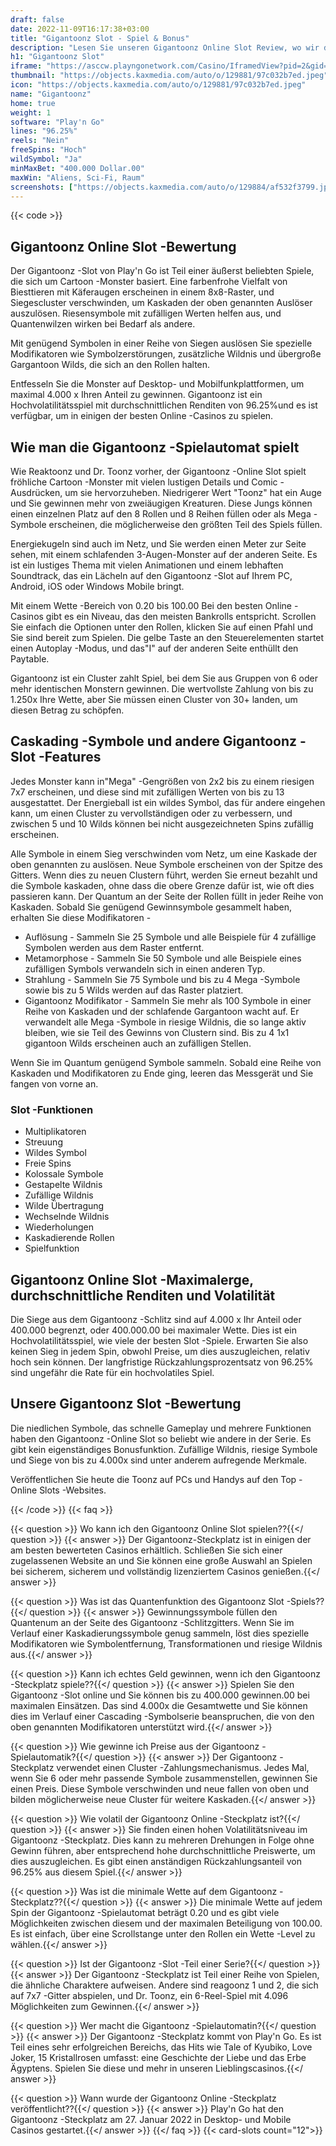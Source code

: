 ```yaml
---
draft: false
date: 2022-11-09T16:17:38+03:00
title: "Gigantoonz Slot - Spiel & Bonus"
description: "Lesen Sie unseren Gigantoonz Online Slot Review, wo wir das Gameplay & Features mit Monstermotiven enthüllen. Wir sehen auch, wo wir es mit dem besten Casino -Bonus spielen können."
h1: "Gigantoonz Slot"
iframe: "https://asccw.playngonetwork.com/Casino/IframedView?pid=2&gid=gigantoonz&lang=en_US&practice=1&channel=desktop&div=flashobject&width=100%25&height=100%25&user=&password=&ctx=&demo=2&brand=&lobby=&rccurrentsessiontime=0&rcintervaltime=0&rcaccounthistoryurl=&rccontinueurl=&rcexiturl=&rchistoryurlmode=&autoplaylimits=0&autoplayreset=0&callback=flashCallback&rcmga=&resourcelevel=0&hasjackpots=False&country=&pauseplay=&playlimit=&selftest=&sessiontime=&coreweburl=https://asccw.playngonetwork.com/&showpoweredby=True"
thumbnail: "https://objects.kaxmedia.com/auto/o/129881/97c032b7ed.jpeg"
icon: "https://objects.kaxmedia.com/auto/o/129881/97c032b7ed.jpeg"
name: "Gigantoonz"
home: true
weight: 1
software: "Play'n Go"
lines: "96.25%"
reels: "Nein"
freeSpins: "Hoch"
wildSymbol: "Ja"
minMaxBet: "400.000 Dollar.00"
maxWin: "Aliens, Sci-Fi, Raum"
screenshots: ["https://objects.kaxmedia.com/auto/o/129884/af532f3799.jpeg"]
---
```


{{< code >}}<h2>Gigantoonz Online Slot -Bewertung</h2><p>Der Gigantoonz -Slot von Play'n Go ist Teil einer äußerst beliebten Spiele, die sich um Cartoon -Monster basiert. Eine farbenfrohe Vielfalt von Biesttieren mit Käferaugen erscheinen in einem 8x8-Raster, und Siegescluster verschwinden, um Kaskaden der oben genannten Auslöser auszulösen. Riesensymbole mit zufälligen Werten helfen aus, und Quantenwilzen wirken bei Bedarf als andere.</p><p>Mit genügend Symbolen in einer Reihe von Siegen auslösen Sie spezielle Modifikatoren wie Symbolzerstörungen, zusätzliche Wildnis und übergroße Gargantoon Wilds, die sich an den Rollen halten.</p><p>Entfesseln Sie die Monster auf Desktop- und Mobilfunkplattformen, um maximal 4.000 x Ihren Anteil zu gewinnen. Gigantoonz ist ein Hochvolatilitätsspiel mit durchschnittlichen Renditen von 96.25%und es ist verfügbar, um in einigen der besten Online -Casinos zu spielen.</p><h2>Wie man die Gigantoonz -Spielautomat spielt</h2><p>Wie Reaktoonz und Dr. Toonz vorher, der Gigantoonz -Online Slot spielt fröhliche Cartoon -Monster mit vielen lustigen Details und Comic -Ausdrücken, um sie hervorzuheben. Niedrigerer Wert "Toonz" hat ein Auge und Sie gewinnen mehr von zweiäugigen Kreaturen. Diese Jungs können einen einzelnen Platz auf den 8 Rollen und 8 Reihen füllen oder als Mega -Symbole erscheinen, die möglicherweise den größten Teil des Spiels füllen.</p><p>Energiekugeln sind auch im Netz, und Sie werden einen Meter zur Seite sehen, mit einem schlafenden 3-Augen-Monster auf der anderen Seite. Es ist ein lustiges Thema mit vielen Animationen und einem lebhaften Soundtrack, das ein Lächeln auf den Gigantoonz -Slot auf Ihrem PC, Android, iOS oder Windows Mobile bringt.</p><p>Mit einem Wette -Bereich von 0.20 bis 100.00 Bei den besten Online -Casinos gibt es ein Niveau, das den meisten Bankrolls entspricht. Scrollen Sie einfach die Optionen unter den Rollen, klicken Sie auf einen Pfahl und Sie sind bereit zum Spielen. Die gelbe Taste an den Steuerelementen startet einen Autoplay -Modus, und das"I" auf der anderen Seite enthüllt den Paytable.</p><p>Gigantoonz ist ein Cluster zahlt Spiel, bei dem Sie aus Gruppen von 6 oder mehr identischen Monstern gewinnen. Die wertvollste Zahlung von bis zu 1.250x Ihre Wette, aber Sie müssen einen Cluster von 30+ landen, um diesen Betrag zu schöpfen.</p><h2>Caskading -Symbole und andere Gigantoonz -Slot -Features</h2><p>Jedes Monster kann in"Mega" -Gengrößen von 2x2 bis zu einem riesigen 7x7 erscheinen, und diese sind mit zufälligen Werten von bis zu 13 ausgestattet. Der Energieball ist ein wildes Symbol, das für andere eingehen kann, um einen Cluster zu vervollständigen oder zu verbessern, und zwischen 5 und 10 Wilds können bei nicht ausgezeichneten Spins zufällig erscheinen.</p><p>Alle Symbole in einem Sieg verschwinden vom Netz, um eine Kaskade der oben genannten zu auslösen. Neue Symbole erscheinen von der Spitze des Gitters. Wenn dies zu neuen Clustern führt, werden Sie erneut bezahlt und die Symbole kaskaden, ohne dass die obere Grenze dafür ist, wie oft dies passieren kann. Der Quantum an der Seite der Rollen füllt in jeder Reihe von Kaskaden. Sobald Sie genügend Gewinnsymbole gesammelt haben, erhalten Sie diese Modifikatoren -</p><ul><li>Auflösung - Sammeln Sie 25 Symbole und alle Beispiele für 4 zufällige Symbolen werden aus dem Raster entfernt.</li><li>Metamorphose - Sammeln Sie 50 Symbole und alle Beispiele eines zufälligen Symbols verwandeln sich in einen anderen Typ.</li><li>Strahlung - Sammeln Sie 75 Symbole und bis zu 4 Mega -Symbole sowie bis zu 5 Wilds werden auf das Raster platziert.</li><li>Gigantoonz Modifikator - Sammeln Sie mehr als 100 Symbole in einer Reihe von Kaskaden und der schlafende Gargantoon wacht auf. Er verwandelt alle Mega -Symbole in riesige Wildnis, die so lange aktiv bleiben, wie sie Teil des Gewinns von Clustern sind. Bis zu 4 1x1 gigantoon Wilds erscheinen auch an zufälligen Stellen.</li></ul><p>Wenn Sie im Quantum genügend Symbole sammeln. Sobald eine Reihe von Kaskaden und Modifikatoren zu Ende ging, leeren das Messgerät und Sie fangen von vorne an.</p><h3>
Slot -Funktionen</h3><ul>
<li></span>
Multiplikatoren</li>
<li></span>
Streuung</li>
<li></span>
Wildes Symbol</li>
<li></span>
Freie Spins</li>
<li></span>
Kolossale Symbole</li>
<li></span>
Gestapelte Wildnis</li>
<li></span>
Zufällige Wildnis</li>
<li></span>
Wilde Übertragung</li>
<li></span>
Wechselnde Wildnis</li>
<li></span>
Wiederholungen</li>
<li></span>
Kaskadierende Rollen</li>
<li></span>
Spielfunktion</li></ul><h2>Gigantoonz Online Slot -Maximalerge, durchschnittliche Renditen und Volatilität</h2><p>Die Siege aus dem Gigantoonz -Schlitz sind auf 4.000 x Ihr Anteil oder 400.000 begrenzt, oder 400.000.00 bei maximaler Wette. Dies ist ein Hochvolatilitätsspiel, wie viele der besten Slot -Spiele. Erwarten Sie also keinen Sieg in jedem Spin, obwohl Preise, um dies auszugleichen, relativ hoch sein können. Der langfristige Rückzahlungsprozentsatz von 96.25% sind ungefähr die Rate für ein hochvolatiles Spiel.</p><h2>Unsere Gigantoonz Slot -Bewertung</h2><p>Die niedlichen Symbole, das schnelle Gameplay und mehrere Funktionen haben den Gigantoonz -Online Slot so beliebt wie andere in der Serie. Es gibt kein eigenständiges Bonusfunktion. Zufällige Wildnis, riesige Symbole und Siege von bis zu 4.000x sind unter anderem aufregende Merkmale.</p><p>Veröffentlichen Sie heute die Toonz auf PCs und Handys auf den Top -Online Slots -Websites.</p>
{{< /code >}}
{{< faq >}}

{{< question >}} Wo kann ich den Gigantoonz Online Slot spielen??{{</ question >}}
{{< answer >}} Der Gigantoonz-Steckplatz ist in einigen der am besten bewerteten Casinos erhältlich. Schließen Sie sich einer zugelassenen Website an und Sie können eine große Auswahl an Spielen bei sicherem, sicherem und vollständig lizenziertem Casinos genießen.{{</ answer >}}

{{< question >}} Was ist das Quantenfunktion des Gigantoonz Slot -Spiels??{{</ question >}}
{{< answer >}} Gewinnungssymbole füllen den Quantenum an der Seite des Gigantoonz -Schlitzgitters. Wenn Sie im Verlauf einer Kaskadierungssymbole genug sammeln, löst dies spezielle Modifikatoren wie Symbolentfernung, Transformationen und riesige Wildnis aus.{{</ answer >}}

{{< question >}} Kann ich echtes Geld gewinnen, wenn ich den Gigantoonz -Steckplatz spiele??{{</ question >}}
{{< answer >}} Spielen Sie den Gigantoonz -Slot online und Sie können bis zu 400.000 gewinnen.00 bei maximalen Einsätzen. Das sind 4.000x die Gesamtwette und Sie können dies im Verlauf einer Cascading -Symbolserie beanspruchen, die von den oben genannten Modifikatoren unterstützt wird.{{</ answer >}}

{{< question >}} Wie gewinne ich Preise aus der Gigantoonz -Spielautomatik?{{</ question >}}
{{< answer >}} Der Gigantoonz -Steckplatz verwendet einen Cluster -Zahlungsmechanismus. Jedes Mal, wenn Sie 6 oder mehr passende Symbole zusammenstellen, gewinnen Sie einen Preis. Diese Symbole verschwinden und neue fallen von oben und bilden möglicherweise neue Cluster für weitere Kaskaden.{{</ answer >}}

{{< question >}} Wie volatil der Gigantoonz Online -Steckplatz ist?{{</ question >}}
{{< answer >}} Sie finden einen hohen Volatilitätsniveau im Gigantoonz -Steckplatz. Dies kann zu mehreren Drehungen in Folge ohne Gewinn führen, aber entsprechend hohe durchschnittliche Preiswerte, um dies auszugleichen. Es gibt einen anständigen Rückzahlungsanteil von 96.25% aus diesem Spiel.{{</ answer >}}

{{< question >}} Was ist die minimale Wette auf dem Gigantoonz -Steckplatz??{{</ question >}}
{{< answer >}} Die minimale Wette auf jedem Spin der Gigantoonz -Spielautomat beträgt 0.20 und es gibt viele Möglichkeiten zwischen diesem und der maximalen Beteiligung von 100.00. Es ist einfach, über eine Scrollstange unter den Rollen ein Wette -Level zu wählen.{{</ answer >}}

{{< question >}} Ist der Gigantoonz -Slot -Teil einer Serie?{{</ question >}}
{{< answer >}} Der Gigantoonz -Steckplatz ist Teil einer Reihe von Spielen, die ähnliche Charaktere aufweisen. Andere sind reagoonz 1 und 2, die sich auf 7x7 -Gitter abspielen, und Dr. Toonz, ein 6-Reel-Spiel mit 4.096 Möglichkeiten zum Gewinnen.{{</ answer >}}

{{< question >}} Wer macht die Gigantoonz -Spielautomatin?{{</ question >}}
{{< answer >}} Der Gigantoonz -Steckplatz kommt von Play'n Go. Es ist Teil eines sehr erfolgreichen Bereichs, das Hits wie Tale of Kyubiko, Love Joker, 15 Kristallrosen umfasst: eine Geschichte der Liebe und das Erbe Ägyptens. Spielen Sie diese und mehr in unseren Lieblingscasinos.{{</ answer >}}

{{< question >}} Wann wurde der Gigantoonz Online -Steckplatz veröffentlicht??{{</ question >}}
{{< answer >}} Play'n Go hat den Gigantoonz -Steckplatz am 27. Januar 2022 in Desktop- und Mobile Casinos gestartet.{{</ answer >}}
{{</ faq >}}
{{< card-slots count="12">}}